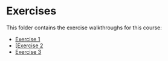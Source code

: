 # Exercises

This folder contains the exercise walkthroughs for this course:

* [Exercise 1](exercises/exercise-1.md)
* [[Exercise 2](exercises/exercise-2.md)
* [Exercise 3](exercises/exercise-3.md)